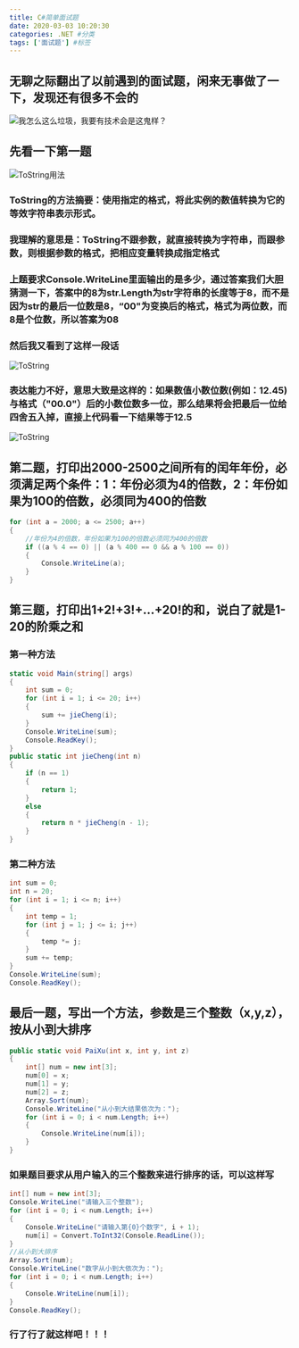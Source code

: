 ```yaml
---
title: C#简单面试题
date: 2020-03-03 10:20:30
categories: .NET #分类
tags: ['面试题'] #标签
---
```

## 无聊之际翻出了以前遇到的面试题，闲来无事做了一下，发现还有很多不会的
<!-- more -->
![我怎么这么垃圾，我要有技术会是这鬼样？](low.png)

## 先看一下第一题
![ToString用法](ToString.png)
### ToString的方法摘要：使用指定的格式，将此实例的数值转换为它的等效字符串表示形式。
### 我理解的意思是：ToString不跟参数，就直接转换为字符串，而跟参数，则根据参数的格式，把相应变量转换成指定格式
### 上题要求Console.WriteLine里面输出的是多少，通过答案我们大胆猜测一下，答案中的8为str.Length为str字符串的长度等于8，而不是因为str的最后一位数是8，“00"为变换后的格式，格式为两位数，而8是个位数，所以答案为08

### 然后我又看到了这样一段话
![ToString](ToString2.png)
### 表达能力不好，意思大致是这样的：如果数值小数位数(例如：12.45)与格式（"00.0"）后的小数位数多一位，那么结果将会把最后一位给四舍五入掉，直接上代码看一下结果等于12.5

![ToString](ToString3.png)


## 第二题，打印出2000-2500之间所有的闰年年份，必须满足两个条件：1：年份必须为4的倍数，2：年份如果为100的倍数，必须同为400的倍数

```csharp
for (int a = 2000; a <= 2500; a++)
{
    //年份为4的倍数，年份如果为100的倍数必须同为400的倍数
    if ((a % 4 == 0) || (a % 400 == 0 && a % 100 == 0))
    {
        Console.WriteLine(a);
    }
}
```
## 第三题，打印出1+2!+3!+...+20!的和，说白了就是1-20的阶乘之和

### 第一种方法
```csharp
static void Main(string[] args)
{
    int sum = 0;
    for (int i = 1; i <= 20; i++)
    {
        sum += jieCheng(i);
    }
    Console.WriteLine(sum);
    Console.ReadKey();
}
public static int jieCheng(int n)
{
    if (n == 1)
    {
        return 1;
    }
    else
    {
        return n * jieCheng(n - 1);
    }
}
```
### 第二种方法
```csharp
int sum = 0;
int n = 20;
for (int i = 1; i <= n; i++)
{
    int temp = 1;
    for (int j = 1; j <= i; j++)
    {
        temp *= j;
    }
    sum += temp;
}
Console.WriteLine(sum);
Console.ReadKey();
```

## 最后一题，写出一个方法，参数是三个整数（x,y,z），按从小到大排序
```csharp
public static void PaiXu(int x, int y, int z)
{
    int[] num = new int[3];
    num[0] = x;
    num[1] = y;
    num[2] = z;
    Array.Sort(num);
    Console.WriteLine("从小到大结果依次为：");
    for (int i = 0; i < num.Length; i++)
    {
        Console.WriteLine(num[i]);
    }
}
```

### 如果题目要求从用户输入的三个整数来进行排序的话，可以这样写
```csharp
int[] num = new int[3];
Console.WriteLine("请输入三个整数");
for (int i = 0; i < num.Length; i++)
{
    Console.WriteLine("请输入第{0}个数字", i + 1);
    num[i] = Convert.ToInt32(Console.ReadLine());
}
//从小到大排序
Array.Sort(num);
Console.WriteLine("数字从小到大依次为：");
for (int i = 0; i < num.Length; i++)
{
    Console.WriteLine(num[i]);
}
Console.ReadKey();
```
### 行了行了就这样吧！！！